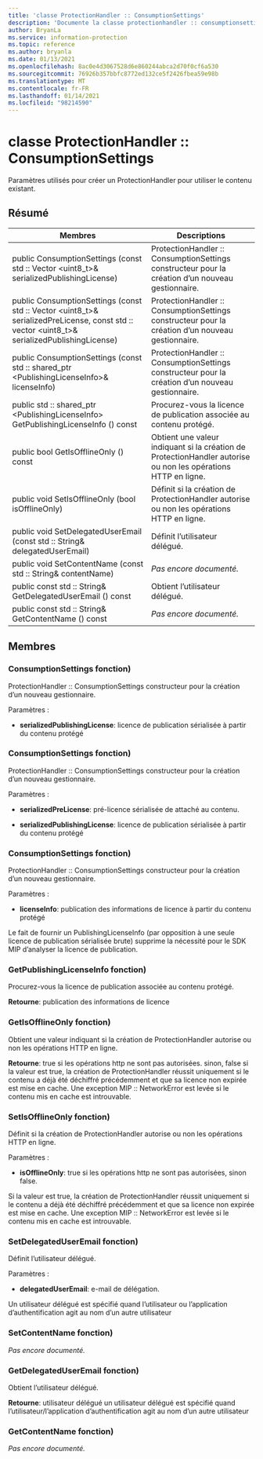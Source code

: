 ```yaml
---
title: 'classe ProtectionHandler :: ConsumptionSettings'
description: 'Documente la classe protectionhandler :: consumptionsettings du kit de développement logiciel (SDK) Microsoft Information Protection (MIP).'
author: BryanLa
ms.service: information-protection
ms.topic: reference
ms.author: bryanla
ms.date: 01/13/2021
ms.openlocfilehash: 8ac0e4d3067528d6e860244abca2d70f0cf6a530
ms.sourcegitcommit: 76926b357bbfc8772ed132ce5f2426fbea59e98b
ms.translationtype: MT
ms.contentlocale: fr-FR
ms.lasthandoff: 01/14/2021
ms.locfileid: "98214590"
---
```

# <a name="class-protectionhandlerconsumptionsettings"></a>classe ProtectionHandler :: ConsumptionSettings 
Paramètres utilisés pour créer un ProtectionHandler pour utiliser le contenu existant.
  
## <a name="summary"></a>Résumé
 Membres                        | Descriptions                                
--------------------------------|---------------------------------------------
public ConsumptionSettings (const std :: Vector \<uint8_t\>& serializedPublishingLicense)  |  ProtectionHandler :: ConsumptionSettings constructeur pour la création d’un nouveau gestionnaire.
public ConsumptionSettings (const std :: Vector \<uint8_t\>& serializedPreLicense, const std :: vector \<uint8_t\>& serializedPublishingLicense)  |  ProtectionHandler :: ConsumptionSettings constructeur pour la création d’un nouveau gestionnaire.
public ConsumptionSettings (const std :: shared_ptr \<PublishingLicenseInfo\>& licenseInfo)  |  ProtectionHandler :: ConsumptionSettings constructeur pour la création d’un nouveau gestionnaire.
public std :: shared_ptr \<PublishingLicenseInfo\> GetPublishingLicenseInfo () const  |  Procurez-vous la licence de publication associée au contenu protégé.
public bool GetIsOfflineOnly () const  |  Obtient une valeur indiquant si la création de ProtectionHandler autorise ou non les opérations HTTP en ligne.
public void SetIsOfflineOnly (bool isOfflineOnly)  |  Définit si la création de ProtectionHandler autorise ou non les opérations HTTP en ligne.
public void SetDelegatedUserEmail (const std :: String& delegatedUserEmail)  |  Définit l’utilisateur délégué.
public void SetContentName (const std :: String& contentName)  | _Pas encore documenté._
public const std :: String& GetDelegatedUserEmail () const  |  Obtient l’utilisateur délégué.
public const std :: String& GetContentName () const  | _Pas encore documenté._
  
## <a name="members"></a>Membres
  
### <a name="consumptionsettings-function"></a>ConsumptionSettings fonction)
ProtectionHandler :: ConsumptionSettings constructeur pour la création d’un nouveau gestionnaire.

Paramètres :  
* **serializedPublishingLicense**: licence de publication sérialisée à partir du contenu protégé


  
### <a name="consumptionsettings-function"></a>ConsumptionSettings fonction)
ProtectionHandler :: ConsumptionSettings constructeur pour la création d’un nouveau gestionnaire.

Paramètres :  
* **serializedPreLicense**: pré-licence sérialisée de attaché au contenu. 


* **serializedPublishingLicense**: licence de publication sérialisée à partir du contenu protégé


  
### <a name="consumptionsettings-function"></a>ConsumptionSettings fonction)
ProtectionHandler :: ConsumptionSettings constructeur pour la création d’un nouveau gestionnaire.

Paramètres :  
* **licenseInfo**: publication des informations de licence à partir du contenu protégé


Le fait de fournir un PublishingLicenseInfo (par opposition à une seule licence de publication sérialisée brute) supprime la nécessité pour le SDK MIP d’analyser la licence de publication.
  
### <a name="getpublishinglicenseinfo-function"></a>GetPublishingLicenseInfo fonction)
Procurez-vous la licence de publication associée au contenu protégé.

  
**Retourne**: publication des informations de licence
  
### <a name="getisofflineonly-function"></a>GetIsOfflineOnly fonction)
Obtient une valeur indiquant si la création de ProtectionHandler autorise ou non les opérations HTTP en ligne.

  
**Retourne**: true si les opérations http ne sont pas autorisées. sinon, false si la valeur est true, la création de ProtectionHandler réussit uniquement si le contenu a déjà été déchiffré précédemment et que sa licence non expirée est mise en cache. Une exception MIP :: NetworkError est levée si le contenu mis en cache est introuvable.
  
### <a name="setisofflineonly-function"></a>SetIsOfflineOnly fonction)
Définit si la création de ProtectionHandler autorise ou non les opérations HTTP en ligne.

Paramètres :  
* **isOfflineOnly**: true si les opérations http ne sont pas autorisées, sinon false.


Si la valeur est true, la création de ProtectionHandler réussit uniquement si le contenu a déjà été déchiffré précédemment et que sa licence non expirée est mise en cache. Une exception MIP :: NetworkError est levée si le contenu mis en cache est introuvable.
  
### <a name="setdelegateduseremail-function"></a>SetDelegatedUserEmail fonction)
Définit l’utilisateur délégué.

Paramètres :  
* **delegatedUserEmail**: e-mail de délégation.


Un utilisateur délégué est spécifié quand l’utilisateur ou l’application d’authentification agit au nom d’un autre utilisateur
  
### <a name="setcontentname-function"></a>SetContentName fonction)
_Pas encore documenté._

  
### <a name="getdelegateduseremail-function"></a>GetDelegatedUserEmail fonction)
Obtient l’utilisateur délégué.

  
**Retourne**: utilisateur délégué un utilisateur délégué est spécifié quand l’utilisateur/l’application d’authentification agit au nom d’un autre utilisateur
  
### <a name="getcontentname-function"></a>GetContentName fonction)
_Pas encore documenté._
